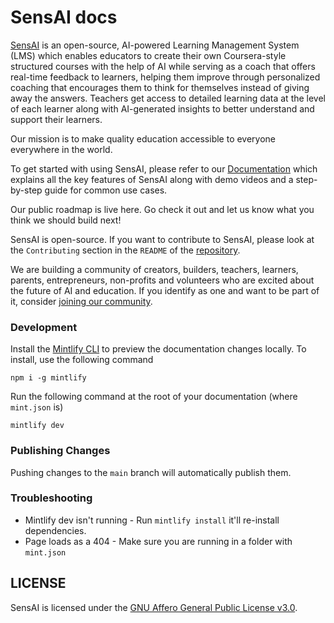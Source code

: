 # SensAI docs

[SensAI](https://sensai.hyperverge.org/) is an open-source, AI-powered Learning Management System (LMS) which enables educators to create their own Coursera-style structured courses with the help of AI while serving as a coach that offers real-time feedback to learners, helping them improve through personalized coaching that encourages them to think for themselves instead of giving away the answers. Teachers get access to detailed learning data at the level of each learner along with AI-generated insights to better understand and support their learners.

Our mission is to make quality education accessible to everyone everywhere in the world.

To get started with using SensAI, please refer to our [Documentation](https://docs.sensai.hyperverge.org/overview) which explains all the key features of SensAI along with demo videos and a step-by-step guide for common use cases.

Our public roadmap is live here. Go check it out and let us know what you think we should build next!

SensAI is open-source. If you want to contribute to SensAI, please look at the `Contributing` section in the `README` of the [repository](https://gitlab.com/hvacademy/sensai-ai).

We are building a community of creators, builders, teachers, learners, parents, entrepreneurs, non-profits and volunteers who are excited about the future of AI and education. If you identify as one and want to be part of it, consider [joining our community](https://chat.whatsapp.com/LmiulDbWpcXIgqNK6fZyxe).

### Development

Install the [Mintlify CLI](https://www.npmjs.com/package/mintlify) to preview the documentation changes locally. To install, use the following command

```
npm i -g mintlify
```

Run the following command at the root of your documentation (where `mint.json` is)

```
mintlify dev
```

### Publishing Changes

Pushing changes to the `main` branch will automatically publish them.

### Troubleshooting

- Mintlify dev isn't running - Run `mintlify install` it'll re-install dependencies.
- Page loads as a 404 - Make sure you are running in a folder with `mint.json`


## LICENSE

SensAI is licensed under the [GNU Affero General Public License v3.0](LICENSE).
